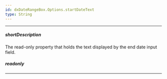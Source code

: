 ```yaml
---
id: dxDateRangeBox.Options.startDateText
type: String
---
```

---
##### shortDescription
The read-only property that holds the text displayed by the end date input field. 

##### readonly

---
